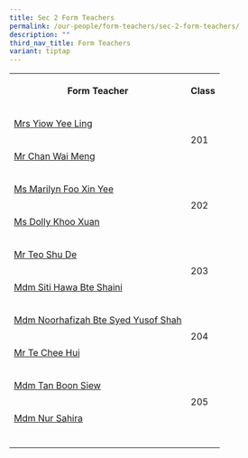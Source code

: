 ```yaml
---
title: Sec 2 Form Teachers
permalink: /our-people/form-teachers/sec-2-form-teachers/
description: ""
third_nav_title: Form Teachers
variant: tiptap
---
```

<table>
<tbody>
<tr>
<th rowspan="1" colspan="1">
<p>Form Teacher</p>
</th>
<th rowspan="1" colspan="1">
<p>Class</p>
</th>
</tr>
<tr>
<td rowspan="1" colspan="1">
<p><a href="mailto:Yap_Yee_Ling@schools.gov.sg" rel="noopener noreferrer nofollow" target="_blank">Mrs Yiow Yee Ling</a>
</p>
</td>
<td rowspan="2" colspan="1">
<p>201</p>
</td>
</tr>
<tr>
<td rowspan="1" colspan="1">
<p><a href="mailto:Chan_Wai_Meng@schools.gov.sg" rel="noopener noreferrer nofollow" target="_blank">Mr Chan Wai Meng</a>
</p>
</td>
</tr>
<tr>
<td rowspan="1" colspan="1">
<p><a href="mailto:Foo_Xin_Yee_Marilyn@schools.gov.sg" rel="noopener noreferrer nofollow" target="_blank">Ms Marilyn Foo Xin Yee</a>
</p>
</td>
<td rowspan="2" colspan="1">
<p>202</p>
</td>
</tr>
<tr>
<td rowspan="1" colspan="1">
<p><a href="mailto:Dolly_Khoo@schools.gov.sg" rel="noopener noreferrer nofollow" target="_blank">Ms Dolly Khoo Xuan</a>
</p>
</td>
</tr>
<tr>
<td rowspan="1" colspan="1">
<p><a href="mailto:teo_shu_de@schools.gov.sg" rel="noopener noreferrer nofollow" target="_blank">Mr Teo Shu De</a>
</p>
</td>
<td rowspan="2" colspan="1">
<p>203</p>
</td>
</tr>
<tr>
<td rowspan="1" colspan="1">
<p><a href="mailto:Siti_Hawa_Shaini@schools.gov.sg" rel="noopener noreferrer nofollow" target="_blank">Mdm Siti Hawa Bte Shaini</a>
</p>
</td>
</tr>
<tr>
<td rowspan="1" colspan="1">
<p><a href="mailto:Noorhafizah_Syed_Yusof_Sha@schools.gov.sg" rel="noopener noreferrer nofollow" target="_blank">Mdm Noorhafizah Bte Syed Yusof Shah</a>
</p>
</td>
<td rowspan="2" colspan="1">
<p>204</p>
</td>
</tr>
<tr>
<td rowspan="1" colspan="1">
<p><a href="mailto:Te_Chee_Hui@schools.gov.sg" rel="noopener noreferrer nofollow" target="_blank">Mr Te Chee Hui</a>
</p>
</td>
</tr>
<tr>
<td rowspan="1" colspan="1">
<p><a href="mailto:Tan_Boon_Siew@schools.gov.sg" rel="noopener noreferrer nofollow" target="_blank">Mdm Tan Boon Siew</a>
</p>
</td>
<td rowspan="2" colspan="1">
<p>205</p>
</td>
</tr>
<tr>
<td rowspan="1" colspan="1">
<p><a href="mailto:Nur_Sahira_Ramlee@schools.gov.sg" rel="noopener noreferrer nofollow" target="_blank">Mdm Nur Sahira</a>
</p>
</td>
</tr>
<tr>
<td rowspan="1" colspan="1">
<p></p>
</td>
<td rowspan="1" colspan="1">
<p></p>
</td>
</tr>
</tbody>
</table>
<p></p>